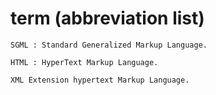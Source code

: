 # term (abbreviation list)

    SGML : Standard Generalized Markup Language.
    
    HTML : HyperText Markup Language.
    
    XML Extension hypertext Markup Language.

